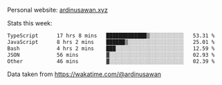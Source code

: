 Personal website: [ardinusawan.xyz](https://ardinusawan.xyz)

Stats this week:
<!--START_SECTION:waka-->

```txt
TypeScript      17 hrs 8 mins   █████████████▒░░░░░░░░░░░   53.31 %
JavaScript      8 hrs 2 mins    ██████▒░░░░░░░░░░░░░░░░░░   25.01 %
Bash            4 hrs 2 mins    ███░░░░░░░░░░░░░░░░░░░░░░   12.59 %
JSON            56 mins         ▓░░░░░░░░░░░░░░░░░░░░░░░░   02.93 %
Other           46 mins         ▓░░░░░░░░░░░░░░░░░░░░░░░░   02.39 %
```

<!--END_SECTION:waka-->
Data taken from https://wakatime.com/@ardinusawan
